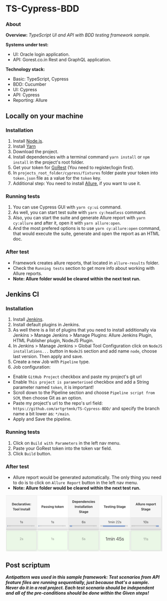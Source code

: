 # TS-Cypress-BDD

### About
**Overview:** _TypeScript UI and API with BDD testing framework sample._

**Systems under test:**
- UI: Oracle login application.
- API: Gorest.co.in Rest and GraphQL application.

**Technology stack:**
- Basic: TypeScript, Cypress
- BDD: Cucumber
- UI: Cypress
- API: Cypress
- Reporting: Allure

## Locally on your machine
### Installation
1. Install [Node.js](https://nodejs.org/en/).
2. Install [Yarn](https://classic.yarnpkg.com/lang/en/docs/install)
3. Download the project.
4. Install dependencies with a terminal command `yarn install` or `npm install` in the project's root folder.
5. Get your token for [GoRest](https://gorest.co.in/my-account/access-tokens) (You need to register/login first).
6. In `projects_root_folder/cypress/fixtures` folder paste your token into `token.json` file as a value for the `token` key.
7. Additional step: You need to install [Allure](https://github.com/allure-framework/allure2), if you want to use it.

### Running tests
1. You can use Cypress GUI with `yarn cy:ui` command.
2. As well, you can start test suite with `yarn cy:headless` command.
3. Also, you can start the suite and generate Allure report with `yarn cy:allure` and after it, open it with `yarn allure:open`.
4. And the most prefered options is to use `yarn cy:allure:open` command, that would execute the suite, generate and open the report as an HTML doc.

### After test
- Framework creates allure reports, that located in `allure-results` folder.
- Check the `Running tests` section to get more info about working with Allure reports.
- **Note: Allure folder would be cleared within the next test run.**

## Jenkins CI
### Installation
1. Install [Jenkins](https://www.jenkins.io).
2. Install default plugins in Jenkins.
3. As well there is a list of plugins that you need to install additionally via Jenkins > Manage Jenkins > Manage Plugins: Allure Jenkins Plugin, HTML Publisher plugin, NodeJS Plugin.
4. In Jenkins > Manage Jenkins > Global Tool Configuration click on `NodeJS installations...` button in `NodeJS` section and add name `node`, choose last version. Then apply and save.
5. Create a new Job with `Pipeline` type.
6. Job configuration:
- Enable `GitHub Project` checkbox and paste my project's git url
- Enable `This project is parameterised` checkbox and add a String parameter named `token`, it is important!
- Scroll down to the Pipeline section and choose `Pipeline script from SCM`, then choose Git as an option.
- Paste my project's url to the repo's url field: `https://github.com/artgrtmnk/TS-Cypress-BDD/` and specify the branch name a bit lower as: `*/main`.
- Apply and Save the pipeline.

### Running tests
1. Click on `Build with Parameters` in the left nav menu.
2. Paste your GoRest token into the token var field.
3. Click `Build` button.

### After test
- Allure report would be generated automatically. The only thing you need to do is to click on `Allure Report` button in the left nav menu.
- **Note: Allure folder would be cleared within the next test run.**

![Successful pipeline from Jenkins](Success_Jenkins_Pipeline.png)

## Post scriptum
**_Antipattern was used in this sample framework: Test scenarios from API feature files are running sequentially, just because that's a sample. Never do it in a real project. Each test scenario should be independent and all of the pre-conditions should be done within the Given steps!_**
